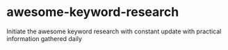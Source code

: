 # awesome-keyword-research
Initiate the awesome keyword research with constant update with practical information gathered daily
